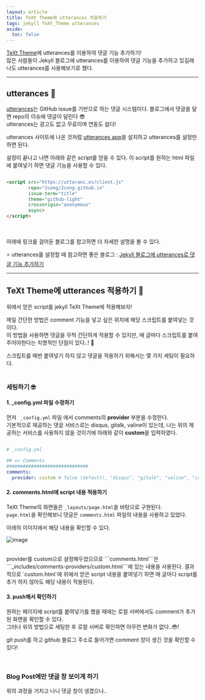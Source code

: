 ```yaml
---
layout: article
title: TeXt Theme에 utterances 적용하기
tags: jekyll TeXt_Theme utterances
aside:
  toc: false
---
```


[TeXt Theme](https://tianqi.name/jekyll-TeXt-theme/docs/en/quick-start)에 utterances를 이용하여 댓글 기능 추가하기!<br>
많은 사람들이 Jekyll 블로그에 utterances를 이용하여 댓글 기능을 추가하고 있길래 나도 utterances를 사용해보기로 했다.

<!--more-->

---

## utterances 🔮

[utterances](https://utteranc.es)는 GitHub issue를 기반으로 하는 댓글 시스템이다. 블로그에서 댓글을 달면 repo의 이슈에 댓글이 달린다 😎<br>
utterances는 광고도 없고 무료이며 연동도 쉽다!

utterances 사이트에 나온 것처럼 [utterances app](https://github.com/apps/utterances)을 설치하고 utterances를 설정만 하면 된다.

설정이 끝나고 나면 아래와 같은 script를 얻을 수 있다. 이 script를 원하는 html 파일에 붙여넣기 하면 댓글 기능을 사용할 수 있다.
<br>

```html

<script src="https://utteranc.es/client.js"
        repo="2cong/2cong.github.io"
        issue-term="title"
        theme="github-light"
        crossorigin="anonymous"
        async>
</script>

```
<br>
<br>
아래에 링크를 걸어둔 블로그를 참고하면 더 자세한 설명을 볼 수 있다.

⭐️ utterances를 설정할 때 참고하면 좋은 블로그 : [Jekyll 블로그에 utterances로 댓글 기능 추가하기](https://madplay.github.io/post/jekyll-blog-comments-with-utterances)

---

## TeXt Theme에 utterances 적용하기 💪


위에서 얻은 script를 jekyll TeXt Theme에 적용해보자! 

제일 간단한 방법은 comment 기능을 넣고 싶은 위치에 해당 스크립트를 붙여넣는 것이다. <br>
이 방법을 사용하면 댓글을 무척 간단하게 적용할 수 있지만, 매 글마다 스크립트를 붙여주어야한다는 치명적인 단점이 있다..! 🤨

스크립트를 매번 붙여넣기 하지 않고 댓글을 적용하기 위해서는 몇 가지 세팅이 필요하다.
<br>
<br>

### 세팅하기 🤓

#### 1. _config.yml 파일 수정하기

먼저 ``` _config.yml``` 파일 에서 comments의 **provider** 부분을 수정한다.<br>
기본적으로 제공하는 댓글 서비스로는 disqus, gitalk, valine이 있는데, 나는 위의 제공하는 서비스를 사용하지 않을 것이기에 아래와 같이 **custom**을 입력하였다.


```yaml

# _config.yml

## => Comments
##############################
comments:
  provider: custom # false (default), "disqus", "gitalk", "valine", "custom"

```

#### 2. comments.html에 script 내용 적용하기

TeXt Theme의 화면들은 ```_layouts/page.html```을 바탕으로 구현된다.<br>
```page.html```을 확인해보니 댓글은 ``comments.html`` 파일의 내용을 사용하고 있었다.

아래의 이미지에서 해당 내용을 확인할 수 있다.

![image](https://user-images.githubusercontent.com/60612551/143446361-31eb083a-d186-4ad9-90f7-d2ce7e977668.png)

<br>
provider를 custom으로 설정해두었으므로 ```comments.html```은  ```_includes/comments-providers/custom.html```에 있는 내용을 사용한다.
결과적으로 `custom.html`에 위에서 얻은 script 내용을 붙여넣기 하면 매 글마다 script를 추가 하지 않아도 해당 내용이 적용된다.


#### 3. push해서 확인하기

원하는 페이지에 script를 붙여넣기를 했을 때에는 로컬 서버에서도 comment가 추가된 화면을 확인할 수 있다. <br>
그러나 위의 방법으로 세팅한 후 로컬 서버로 확인하면 아무런 변화가 없다..😳!

git push를 하고 github 블로그 주소로 들어가면 comment 창이 생긴 것을 확인할 수 있다!


<br>

### Blog Post에만 댓글 창 보이게 하기 

위의 과정을 거치고 나니 댓글 창이 생겼으나..
